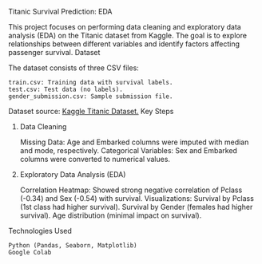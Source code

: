 Titanic Survival Prediction: EDA

This project focuses on performing data cleaning and exploratory data analysis (EDA) on the Titanic dataset from Kaggle. The goal is to explore relationships between different variables and identify factors affecting passenger survival.
Dataset

The dataset consists of three CSV files:

    train.csv: Training data with survival labels.
    test.csv: Test data (no labels).
    gender_submission.csv: Sample submission file.

Dataset source: [Kaggle Titanic Dataset.](https://www.kaggle.com/c/titanic/data)
Key Steps
1. Data Cleaning

    Missing Data: Age and Embarked columns were imputed with median and mode, respectively.
    Categorical Variables: Sex and Embarked columns were converted to numerical values.

2. Exploratory Data Analysis (EDA)

    Correlation Heatmap: Showed strong negative correlation of Pclass (-0.34) and Sex (-0.54) with survival.
    Visualizations:
        Survival by Pclass (1st class had higher survival).
        Survival by Gender (females had higher survival).
        Age distribution (minimal impact on survival).

Technologies Used

    Python (Pandas, Seaborn, Matplotlib)
    Google Colab
